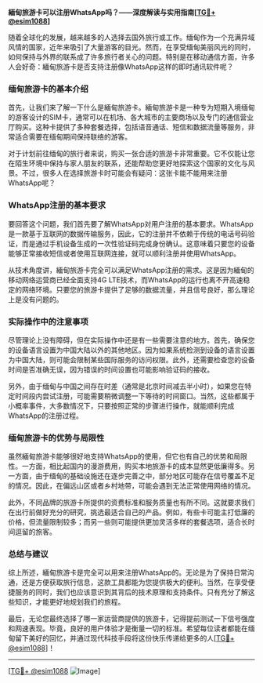 **緬甸旅游卡可以注册WhatsApp吗？——深度解读与实用指南[[TG💪+ @esim1088](https://t.me/s/esim1088)]**

随着全球化的发展，越来越多的人选择去国外旅行或工作。缅甸作为一个充满异域风情的国家，近年来吸引了大量游客的目光。然而，在享受缅甸美丽风光的同时，如何保持与外界的联系成了许多旅行者关心的问题。特别是在移动通信方面，许多人会好奇：緬甸旅游卡是否支持注册像WhatsApp这样的即时通讯软件呢？

### 缅甸旅游卡的基本介绍

首先，让我们来了解一下什么是緬甸旅游卡。緬甸旅游卡是一种专为短期入境缅甸的游客设计的SIM卡，通常可以在机场、各大城市的主要商场以及专门的通信营业厅购买。这种卡提供了多种套餐选择，包括语音通话、短信和数据流量等服务，非常适合需要在缅甸期间保持联络的游客。

对于计划前往缅甸的旅行者来说，购买一张合适的旅游卡非常重要。它不仅能让您在陌生环境中保持与家人朋友的联系，还能帮助您更好地探索这个国家的文化与风景。不过，很多人在选择旅游卡时可能会有疑问：这张卡能不能用来注册WhatsApp呢？

### WhatsApp注册的基本要求

要回答这个问题，我们首先要了解WhatsApp对用户注册的基本要求。WhatsApp是一款基于互联网的数据传输服务，因此，它的注册并不依赖于传统的电话号码验证，而是通过手机设备生成的一次性验证码完成身份确认。这意味着只要您的设备能够正常接收短信或者使用互联网连接，就可以顺利注册并使用WhatsApp。

从技术角度讲，緬甸旅游卡完全可以满足WhatsApp注册的需求。这是因为緬甸的移动网络运营商已经全面支持4G LTE技术，而WhatsApp的运行也离不开高速稳定的网络环境。只要您的旅游卡提供了足够的数据流量，并且信号良好，那么理论上是没有问题的。

### 实际操作中的注意事项

尽管理论上没有障碍，但在实际操作中还是有一些需要注意的地方。首先，确保您的设备语言设置为中国大陆以外的其他地区。因为如果系统检测到设备的语言设置为中国大陆，则可能会限制某些国际服务的访问权限。此外，还需要检查您的设备时间是否准确无误，因为错误的时间设置也可能影响验证码的接收。

另外，由于缅甸与中国之间存在时差（通常是北京时间减去半小时），如果您在特定时间段内尝试注册，可能需要稍微调整一下等待的时间窗口。当然，这些都属于小概率事件，大多数情况下，只要按照正常的步骤进行操作，就能顺利完成WhatsApp的注册过程。

### 缅甸旅游卡的优势与局限性

虽然緬甸旅游卡能够很好地支持WhatsApp的使用，但它也有自己的优势和局限性。一方面，相比起国内的漫游费用，购买本地旅游卡的成本显然更低廉得多。另一方面，由于缅甸的基础设施还在逐步完善之中，部分地区可能存在信号覆盖不足的情况。因此，在偏远山区或者乡村地带，可能会遇到无法正常使用网络的情况。

此外，不同品牌的旅游卡所提供的资费标准和服务质量也有所不同。这就要求我们在出行前做好充分的研究，挑选最适合自己的产品。例如，有些卡可能主打低廉的价格，但流量限制较多；而另一些则可能提供更加灵活多样的套餐选项，适合长时间逗留的旅客。

### 总结与建议

综上所述，緬甸旅游卡是完全可以用来注册WhatsApp的。无论是为了保持日常沟通，还是方便获取旅行信息，这款工具都能为您提供极大的便利。当然，在享受便捷服务的同时，我们也应该意识到其背后的技术原理和支持条件。只有充分了解这些知识，才能更好地规划我们的旅程。

最后，无论您最终选择了哪一家运营商提供的旅游卡，记得提前测试一下信号强度和网速表现。毕竟，良好的用户体验才是衡量一切的标准。希望每位读者都能在缅甸留下美好的回忆，并通过现代科技手段将这份快乐传递给更多的人[[TG💪+ @esim1088](https://t.me/s/esim1088)]！

---

[[TG💪+ @esim1088](https://t.me/s/esim1088) ![Image](https://i.postimg.cc/4NQfJmqS/Snipaste-2025-05-13-00-14-12.png)]